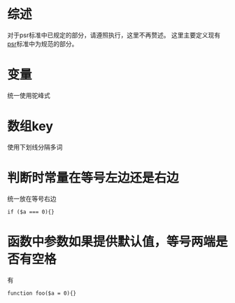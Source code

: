 # 综述

对于psr标准中已规定的部分，请遵照执行，这里不再赘述。
这里主要定义现有[psr](http://www.php-fig.org)标准中为规范的部分。

# 变量

统一使用驼峰式

# 数组key

使用下划线分隔多词

# 判断时常量在等号左边还是右边

统一放在等号右边

```
if ($a === 0){}
```

# 函数中参数如果提供默认值，等号两端是否有空格

有

```
function foo($a = 0){}
```

